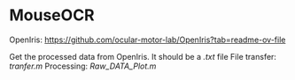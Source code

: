 # MouseOCR
OpenIris: https://github.com/ocular-motor-lab/OpenIris?tab=readme-ov-file

Get the processed data from OpenIris. It should be a *.txt* file
File transfer: *tranfer.m*
Processing: *Raw_DATA_Plot.m*
